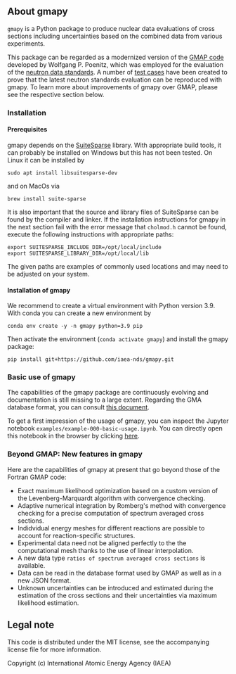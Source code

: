 ## About gmapy

`gmapy` is a Python package to produce nuclear data
evaluations of cross sections including uncertainties
based on the combined data from various experiments.

This package can be regarded as a modernized version
of the [GMAP code] developed by Wolfgang P. Poenitz,
which was employed for the evaluation of the
[neutron data standards][std2017-paper].
A number of [test cases][legacy-tests]
have been created to prove that the latest neutron
standards evaluation can be reproduced with gmapy.
To learn more about improvements of gmapy over GMAP,
please see the respective section below.

[GMAP code]: https://github.com/iaea-nds/GMAP-Fortran
[legacy-tests]: https://github.com/iaea-nds/gmapy/legacy-tests
[std2017-paper]: https://www.sciencedirect.com/science/article/pii/S0090375218300218

### Installation

#### Prerequisites

gmapy depends on the [SuiteSparse] library.
With appropriate build tools, it can probably be installed
on Windows but this has not been tested.
On Linux it can be installed by
```
sudo apt install libsuitesparse-dev
```
and on MacOs via
```
brew install suite-sparse
```

It is also important that the source and library files
of SuiteSparse can be found by the compiler and linker.
If the installation instructions for gmapy in the next
section fail with the error message that `cholmod.h`
cannot be found, execute the following instructions
with appropriate paths:
```
export SUITESPARSE_INCLUDE_DIR=/opt/local/include
export SUITESPARSE_LIBRARY_DIR=/opt/local/lib
```
The given paths are examples of commonly used locations
and may need to be adjusted on your system.

[SuiteSparse]: https://github.com/DrTimothyAldenDavis/SuiteSparse

#### Installation of gmapy

We recommend to create a virtual environment with
Python version 3.9. With conda you can create a new
environment by
```
conda env create -y -n gmapy python=3.9 pip
```
Then activate the environment (`conda activate gmapy`)
and install the gmapy package:
```
pip install git+https://github.com/iaea-nds/gmapy.git
```

### Basic use of gmapy

The capabilities of the gmapy package are continuously evolving
and documentation is still missing to a large extent.
Regarding the GMA database format, you can consult
[this document][gma-format-cheatsheet].

To get a first impression of the usage of gmapy, you can
inspect the Jupyter notebook `examples/example-000-basic-usage.ipynb`.
You can directly open this notebook in the browser by clicking
[here][mybinder-example-000].

[gma-format-cheatsheet]: https://github.com/IAEA-NDS/gmapy/blob/master/DOCUMENTATION.md
[mybinder-example-000]: https://mybinder.org/v2/gh/iaea-nds/gmapy/dev?labpath=examples%2Fexample-000-basic-usage.ipynb

### Beyond GMAP: New features in gmapy

Here are the capabilities of gmapy at present that
go beyond those of the Fortran GMAP code:

- Exact maximum likelihood optimization based on
  a custom version of the Levenberg-Marquardt algorithm
  with convergence checking.
- Adaptive numerical integration by Romberg's method
  with convergence checking for a precise computation
  of spectrum averaged cross sections.
- Indidvidual energy meshes for different reactions
  are possible to account for reaction-specific structures.
- Experimental data need not be aligned perfectly
  to the the computational mesh thanks to the use of
  linear interpolation.
- A new data type `ratios of spectrum averaged cross sections`
  is available.
- Data can be read in the database format used by GMAP
  as well as in a new JSON format.
- Unknown uncertainties can be introduced and estimated
  during the estimation of the cross sections and their
  uncertainties via maximum likelihood estimation.


## Legal note

This code is distributed under the MIT license, see the
accompanying license file for more information.

Copyright (c) International Atomic Energy Agency (IAEA)

